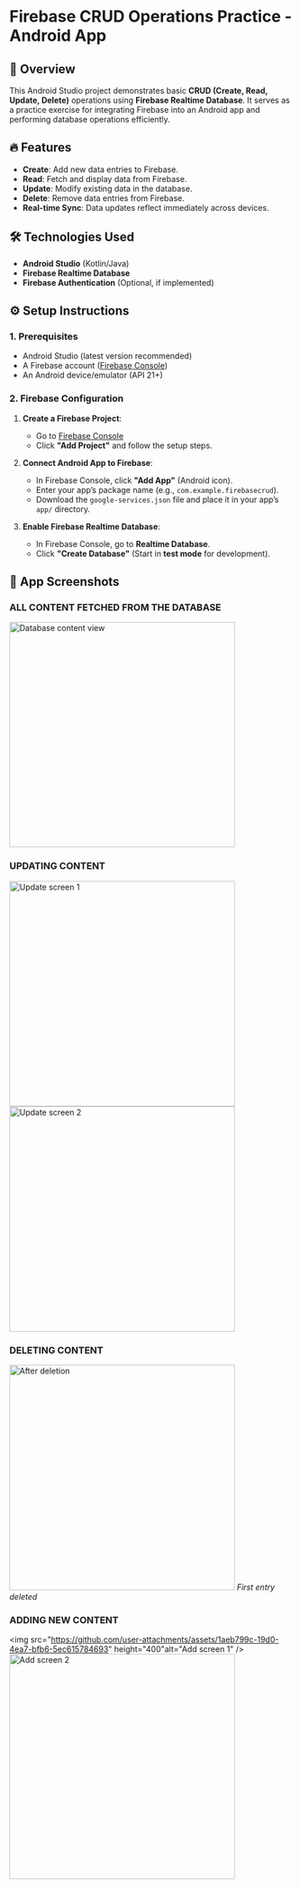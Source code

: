# Firebase CRUD Operations Practice - Android App  

## 📝 Overview  
This Android Studio project demonstrates basic **CRUD (Create, Read, Update, Delete)** operations using **Firebase Realtime Database**. It serves as a practice exercise for integrating Firebase into an Android app and performing database operations efficiently.  

## 🔥 Features  
- **Create**: Add new data entries to Firebase.  
- **Read**: Fetch and display data from Firebase.  
- **Update**: Modify existing data in the database.  
- **Delete**: Remove data entries from Firebase.  
- **Real-time Sync**: Data updates reflect immediately across devices.  

## 🛠️ Technologies Used  
- **Android Studio** (Kotlin/Java)  
- **Firebase Realtime Database**  
- **Firebase Authentication** (Optional, if implemented)  

## ⚙️ Setup Instructions  

### 1. **Prerequisites**  
- Android Studio (latest version recommended)  
- A Firebase account ([Firebase Console](https://console.firebase.google.com/))  
- An Android device/emulator (API 21+)  

### 2. **Firebase Configuration**  
1. **Create a Firebase Project**:  
   - Go to [Firebase Console](https://console.firebase.google.com/)  
   - Click **"Add Project"** and follow the setup steps.  

2. **Connect Android App to Firebase**:  
   - In Firebase Console, click **"Add App"** (Android icon).  
   - Enter your app’s package name (e.g., `com.example.firebasecrud`).  
   - Download the `google-services.json` file and place it in your app’s `app/` directory.  

3. **Enable Firebase Realtime Database**:  
   - In Firebase Console, go to **Realtime Database**.  
   - Click **"Create Database"** (Start in **test mode** for development).   


## 📱 App Screenshots

### ALL CONTENT FETCHED FROM THE DATABASE
<img src="https://github.com/user-attachments/assets/6b405628-db7c-4773-852d-1d151acbff4a" height="400" alt="Database content view" />

### UPDATING CONTENT
  <img src="https://github.com/user-attachments/assets/cb93c3db-1811-4ad8-a2ca-b430018c0b09"  height="400" alt="Update screen 1" />
  <img src="https://github.com/user-attachments/assets/8f911ddd-fc43-4586-9ac7-6c08bfd75d1e"  height="400" alt="Update screen 2" />


### DELETING CONTENT
<img src="https://github.com/user-attachments/assets/6118d801-7d6d-4e06-9b01-b160412c7b2c"  height="400" alt="After deletion" />
<em>First entry deleted</em>

### ADDING NEW CONTENT

  <img src="https://github.com/user-attachments/assets/1aeb799c-19d0-4ea7-bfb6-5ec615784693"  height="400"alt="Add screen 1" />
  <img src="https://github.com/user-attachments/assets/3ea789c8-c569-4200-854a-5982529e6e5d"  height="400" alt="Add screen 2" />






